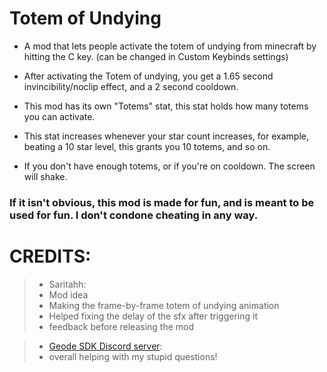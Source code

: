# Totem of Undying

- A mod that lets people activate the totem of undying from minecraft by hitting the C key. (can be changed in Custom Keybinds settings)

- After activating the Totem of undying, you get a 1.65 second invincibility/noclip effect, and a 2 second cooldown.

- This mod has its own "Totems" stat, this stat holds how many totems you can activate.

- This stat increases whenever your star count increases, for example, beating a 10 star level, this grants you 10 totems, and so on.

- If you don't have enough totems, or if you're on cooldown. The screen will shake.

### If it isn't obvious, this mod is made for fun, and is meant to be used for fun. I don't condone cheating in any way.

# CREDITS:
>- Saritahh:
>- Mod idea
>- Making the frame-by-frame totem of undying animation
>- Helped fixing the delay of the sfx after triggering it
>- feedback before releasing the mod

>- [Geode SDK Discord server](https://discord.gg/geode):
>- overall helping with my stupid questions!